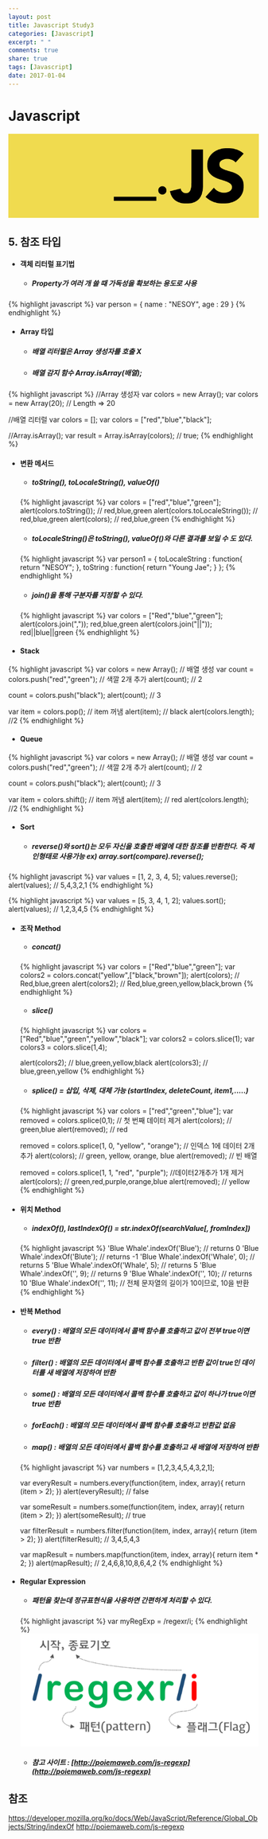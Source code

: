```yaml
---
layout: post
title: Javascript Study3
categories: [Javascript]
excerpt: " "
comments: true
share: true
tags: [Javascript]
date: 2017-01-04
---
```


# **Javascript**
![No Image](/assets/20161230/javascript.PNG)

## 5. 참조 타입
- #### 객체 리터럴 표기법
  - ##### Property가 여러 개 쓸 때 가독성을 확보하는 용도로 사용

{% highlight javascript %}
var person = {
  name : "NESOY",
  age : 29
}
{% endhighlight %}

- #### Array 타입
  - ##### 배열 리터럴은 Array 생성자를 호출 X
  - ##### 배열 감지 함수 Array.isArray(배열);

{% highlight javascript %}
//Array 생성자
var colors = new Array();
var colors = new Array(20); // Length => 20

//배열 리터럴
var colors = [];
var colors = ["red","blue","black"];

//Array.isArray();
var result = Array.isArray(colors); // true;
{% endhighlight %}

- #### 변환 메서드
  - ##### toString(), toLocaleString(), valueOf()

  {% highlight javascript %}
  var colors = ["red","blue","green"];
  alert(colors.toString()); // red,blue,green
  alert(colors.toLocaleString()); // red,blue,green
  alert(colors); // red,blue,green
  {% endhighlight %}

  - ##### toLocaleString()은 toString(), valueOf()와 다른 결과를 보일 수 도 있다.
  {% highlight javascript %}
  var person1 = {
    toLocaleString : function{
      return "NESOY";
    },
    toString : function{
      return "Young Jae";
    }
  };
  {% endhighlight %}

  - ##### join()을 통해 구분자를 지정할 수 있다.
  {% highlight javascript %}
  var colors = ["Red","blue","green"];
  alert(colors.join(",")); red,blue,green
  alert(colors.join("||")); red||blue||green
  {% endhighlight %}

- #### Stack
{% highlight javascript %}
var colors = new Array(); // 배열 생성
var count = colors.push("red","green"); // 색깔 2개 추가
alert(count); // 2

count = colors.push("black");
alert(count); // 3

var item = colors.pop();  // item 꺼냄
alert(item);  // black
alert(colors.length); //2
{% endhighlight %}

- #### Queue
{% highlight javascript %}
var colors = new Array(); // 배열 생성
var count = colors.push("red","green"); // 색깔 2개 추가
alert(count); // 2

count = colors.push("black");
alert(count); // 3

var item = colors.shift();  // item 꺼냄
alert(item);  // red
alert(colors.length); //2
{% endhighlight %}

- #### Sort
  - ##### reverse()와 sort()는 모두 자신을 호출한 배열에 대한 참조를 반환한다. 즉 체인형태로 사용가능 ex) array.sort(compare).reverse();
{% highlight javascript %}
var values = [1, 2, 3, 4, 5];
values.reverse();
alert(values); // 5,4,3,2,1
{% endhighlight %}

{% highlight javascript %}
var values = [5, 3, 4, 1, 2];
values.sort();
alert(values); // 1,2,3,4,5
{% endhighlight %}

- #### 조작 Method
  - ##### concat()
  {% highlight javascript %}
  var colors = ["Red","blue","green"];
  var colors2 = colors.concat("yellow",["black,"brown"]);
  alert(colors); // Red,blue,green
  alert(colors2); // Red,blue,green,yellow,black,brown
  {% endhighlight %}

  - ##### slice()
  {% highlight javascript %}
  var colors = ["Red","blue","green","yellow","black"];
  var colors2 = colors.slice(1);
  var colors3 = colors.slice(1,4);

  alert(colors2); // blue,green,yellow,black
  alert(colors3); // blue,green,yellow
  {% endhighlight %}  

  - ##### splice() = 삽입, 삭제, 대체 가능 (startIndex, deleteCount, item1,.....)
  {% highlight javascript %}
  var colors = ["red","green","blue"];
  var removed = colors.splice(0,1); // 첫 번째 데이터 제거
  alert(colors); // green,blue
  alert(removed); // red

  removed = colors.splice(1, 0, "yellow", "orange"); // 인덱스 1에 데이터 2개 추가
  alert(colors); // green, yellow, orange, blue
  alert(removed); // 빈 배열

  removed = colors.splice(1, 1, "red", "purple"); //데이터2개추가 1개 제거
  alert(colors); // green,red,purple,orange,blue
  alert(removed); // yellow
  {% endhighlight %}  

- #### 위치 Method
  - ##### indexOf(), lastIndexOf() = str.indexOf(searchValue[, fromIndex])

  {% highlight javascript %}
  'Blue Whale'.indexOf('Blue');     // returns  0
  'Blue Whale'.indexOf('Blute');    // returns -1
  'Blue Whale'.indexOf('Whale', 0); // returns  5
  'Blue Whale'.indexOf('Whale', 5); // returns  5
  'Blue Whale'.indexOf('', 9);      // returns  9
  'Blue Whale'.indexOf('', 10);     // returns 10
  'Blue Whale'.indexOf('', 11);     // 전체 문자열의 길이가 10이므로, 10을 반환
  {% endhighlight %}  

- #### 반복 Method
  - ##### every() : 배열의 모든 데이터에서 콜백 함수를 호출하고 값이 전부 true이면 true 반환
  - ##### filter() : 배열의 모든 데이터에서 콜백 함수를 호출하고 반환 값이 true인 데이터를 새 배열에 저장하여 반환
  - ##### some() : 배열의 모든 데이터에서 콜백 함수를 호출하고 값이 하나가 true이면 true 반환
  - ##### forEach() : 배열의 모든 데이터에서 콜백 함수를 호출하고 반환값 없음
  - ##### map() : 배열의 모든 데이터에서 콜백 함수를 호출하고 새 배열에 저장하여 반환
  {% highlight javascript %}
    var numbers = [1,2,3,4,5,4,3,2,1];

    var everyResult = numbers.every(function(item, index, array){
      return (item > 2);
      })
    alert(everyResult); // false

    var someResult = numbers.some(function(item, index, array){
      return (item > 2);
      })
    alert(someResult); // true

    var filterResult = numbers.filter(function(item, index, array){
      return (item > 2);
      })
    alert(filterResult); // 3,4,5,4,3

    var mapResult = numbers.map(function(item, index, array){
        return item * 2;
      })
    alert(mapResult); // 2,4,6,8,10,8,6,4,2
  {% endhighlight %}  

- #### Regular Expression
  - ##### 패턴을 찾는데 정규표현식을 사용하면 간편하게 처리할 수 있다.
  {% highlight javascript %}
  var myRegExp = /regexr/i;
  {% endhighlight %}
  ![No Image](/assets/20170104/regExp.PNG)
  - ##### 참고 사이트 :  [http://poiemaweb.com/js-regexp](http://poiemaweb.com/js-regexp)


## 참조
https://developer.mozilla.org/ko/docs/Web/JavaScript/Reference/Global_Objects/String/indexOf
http://poiemaweb.com/js-regexp
